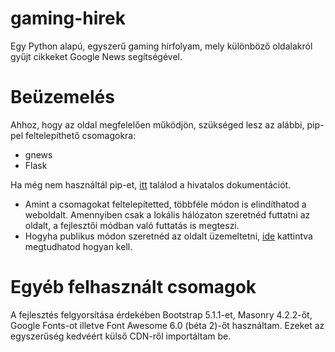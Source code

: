 # gaming-hirek
Egy Python alapú, egyszerű gaming hírfolyam, mely különböző oldalakról gyűjt cikkeket Google News segítségével.

# Beüzemelés
Ahhoz, hogy az oldal megfelelően működjön, szükséged lesz az alábbi, pip-pel feltelepíthető csomagokra:
- gnews
- Flask

Ha még nem használtál pip-et, [itt](https://packaging.python.org/tutorials/installing-packages/#id17) találod a hivatalos dokumentációt.

- Amint a csomagokat feltelepítetted, többféle módon is elindíthatod a weboldalt. Amennyiben csak a lokális hálózaton szeretnéd futtatni az oldalt, a fejlesztői módban való futtatás is megteszi.
- Hogyha publikus módon szeretnéd az oldalt üzemeltetni, [ide](https://flask.palletsprojects.com/en/2.0.x/deploying/index.html) kattintva megtudhatod hogyan kell.

# Egyéb felhasznált csomagok
A fejlesztés felgyorsítása érdekében Bootstrap 5.1.1-et, Masonry 4.2.2-őt, Google Fonts-ot illetve Font Awesome 6.0 (béta 2)-őt használtam. Ezeket az egyszerűség kedvéért külső CDN-ről importáltam be.
